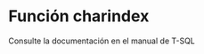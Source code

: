 ﻿---
Autogenerated: true
---

# Función  charindex

Consulte la documentación en el manual de T-SQL

